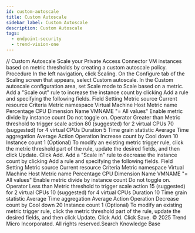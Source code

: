 ```yaml
---
id: custom-autoscale
title: Custom Autoscale
sidebar_label: Custom Autoscale
description: Custom Autoscale
tags:
  - endpoint-security
  - trend-vision-one
---
```


/*<![CDATA[*/ $('#title').html($('meta[name=map-description]').attr('content')); /*]]>*/ Custom Autoscale Scale your Private Access Connector VM instances based on metric thresholds by creating a custom autoscale policy. Procedure In the left navigation, click Scaling. On the Configure tab of the Scaling screen that appears, select Custom autoscale. In the Custom autoscale configuration area, set Scale mode to Scale based on a metric. Add a "Scale out" rule to increase the instance count by clicking Add a rule and specifying the following fields. Field Setting Metric source Current resource Criteria Metric namespace Virtual Machine Host Metric name Percentage CPU Dimension Name VMNAME "= All values" Enable metric divide by instance count Do not toggle on. Operator Greater than Metric threshold to trigger scale action 80 (suggested) for 2 virtual CPUs 70 (suggested) for 4 virtual CPUs Duration 5 Time grain statistic Average Time aggregation Average Action Operation Increase count by Cool down 10 Instance count 1 (Optional) To modify an existing metric trigger rule, click the metric threshold part of the rule, update the desired fields, and then click Update. Click Add. Add a "Scale in" rule to decrease the instance count by clicking Add a rule and specifying the following fields. Field Setting Metric source Current resource Criteria Metric namespace Virtual Machine Host Metric name Percentage CPU Dimension Name VMNAME "= All values" Enable metric divide by instance count Do not toggle on. Operator Less than Metric threshold to trigger scale action 15 (suggested) for 2 virtual CPUs 10 (suggested) for 4 virtual CPUs Duration 10 Time grain statistic Average Time aggregation Average Action Operation Decrease count by Cool down 20 Instance count 1 (Optional) To modify an existing metric trigger rule, click the metric threshold part of the rule, update the desired fields, and then click Update. Click Add. Click Save. © 2025 Trend Micro Incorporated. All rights reserved.Search Knowledge Base
